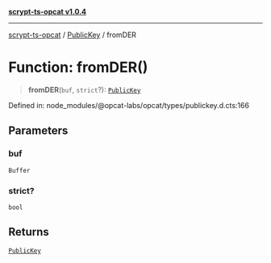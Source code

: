 [**scrypt-ts-opcat v1.0.4**](../../../README.md)

***

[scrypt-ts-opcat](../../../README.md) / [PublicKey](../README.md) / fromDER

# Function: fromDER()

> **fromDER**(`buf`, `strict`?): [`PublicKey`](../../../classes/PublicKey.md)

Defined in: node\_modules/@opcat-labs/opcat/types/publickey.d.cts:166

## Parameters

### buf

`Buffer`

### strict?

`bool`

## Returns

[`PublicKey`](../../../classes/PublicKey.md)
